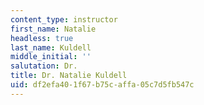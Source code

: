 ```yaml
---
content_type: instructor
first_name: Natalie
headless: true
last_name: Kuldell
middle_initial: ''
salutation: Dr.
title: Dr. Natalie Kuldell
uid: df2efa40-1f67-b75c-affa-05c7d5fb547c
---
```

